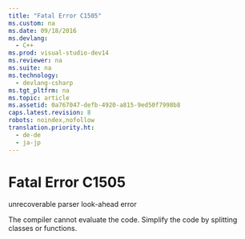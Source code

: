 ```yaml
---
title: "Fatal Error C1505"
ms.custom: na
ms.date: 09/18/2016
ms.devlang: 
  - C++
ms.prod: visual-studio-dev14
ms.reviewer: na
ms.suite: na
ms.technology: 
  - devlang-csharp
ms.tgt_pltfrm: na
ms.topic: article
ms.assetid: 0a767047-defb-4920-a815-9ed50f7998b8
caps.latest.revision: 8
robots: noindex,nofollow
translation.priority.ht: 
  - de-de
  - ja-jp
---
```

# Fatal Error C1505
unrecoverable parser look-ahead error  
  
 The compiler cannot evaluate the code. Simplify the code by splitting classes or functions.